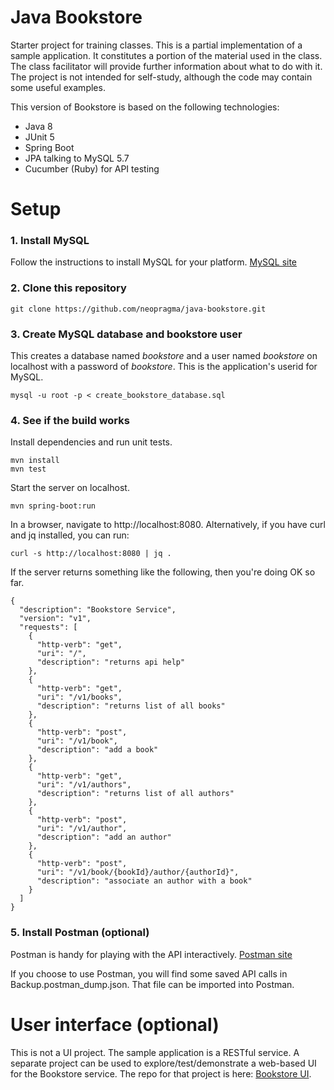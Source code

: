 # Java Bookstore

Starter project for training classes. This is a partial implementation of a sample application. It constitutes a portion of the material used in the class. The class facilitator will provide further information about what to do with it. The project is not intended for self-study, although the code may contain some useful examples. 

This version of Bookstore is based on the following technologies:

- Java 8
- JUnit 5
- Spring Boot
- JPA talking to MySQL 5.7
- Cucumber (Ruby) for API testing

# Setup 

### 1. Install MySQL 

Follow the instructions to install MySQL for your platform. [MySQL site](https://dev.mysql.com)

### 2. Clone this repository 

```shell
git clone https://github.com/neopragma/java-bookstore.git
```

### 3. Create MySQL database and bookstore user 

This creates a database named _bookstore_ and a user named _bookstore_ on localhost with a password of _bookstore_. This is the application's userid for MySQL.

```shell
mysql -u root -p < create_bookstore_database.sql 
```

### 4. See if the build works 

Install dependencies and run unit tests.

```shell 
mvn install 
mvn test 
``` 

Start the server on localhost.

```shell 
mvn spring-boot:run
```

In a browser, navigate to http://localhost:8080. Alternatively, if you have curl and jq installed, you can run: 

```shell 
curl -s http://localhost:8080 | jq .
```

If the server returns something like the following, then you're doing OK so far. 

```shell 
{
  "description": "Bookstore Service",
  "version": "v1",
  "requests": [
    {
      "http-verb": "get",
      "uri": "/",
      "description": "returns api help"
    },
    {
      "http-verb": "get",
      "uri": "/v1/books",
      "description": "returns list of all books"
    },
    {
      "http-verb": "post",
      "uri": "/v1/book",
      "description": "add a book"
    },
    {
      "http-verb": "get",
      "uri": "/v1/authors",
      "description": "returns list of all authors"
    },
    {
      "http-verb": "post",
      "uri": "/v1/author",
      "description": "add an author"
    },
    {
      "http-verb": "post",
      "uri": "/v1/book/{bookId}/author/{authorId}",
      "description": "associate an author with a book"
    }
  ]
}
```

### 5. Install Postman (optional)

Postman is handy for playing with the API interactively. [Postman site](https://www.getpostman.com/docs/postman/launching_postman/installation_and_updates)

If you choose to use Postman, you will find some saved API calls in Backup.postman_dump.json. That file can be imported into Postman. 

# User interface (optional)

This is not a UI project. The sample application is a RESTful service. A separate project can be used to explore/test/demonstrate a web-based UI for the Bookstore service. The repo for that project is here: [Bookstore UI](https://github.com/neopragma/bookstore-ui).



